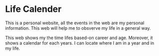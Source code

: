 # Life Calender
This is a personal website, all the events in the web are my personal information. This web will help me to obsverve my life in a general way.

This web shows my the time lifes based-on career and age. Moreover, it shows a calendar for each years.
I can locate where I am in a year and in my life.

